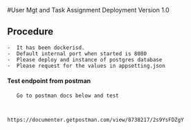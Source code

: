 #User Mgt and Task Assignment
 Deployment Version 1.0

## Procedure
    -  It has been dockerisd. 
    -  Default internal port when started is 8080
    -  Please deploy and instance of postgres database
    -  Please request for the values in appsetting.json

####  Test endpoint from postman

```
   Go to postman docs below and test 
  
```

```

https://documenter.getpostman.com/view/8738217/2s9YsFDZgY
  
```



